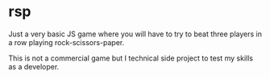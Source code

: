 # rsp
Just a very basic JS game where you will have to try to beat three players in a row playing rock-scissors-paper.

This is not a commercial game but I technical side project to test my skills as a developer.
